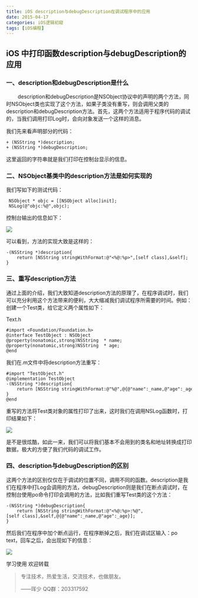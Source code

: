 ```yaml
---
title: iOS description与debugDescription在调试程序中的应用
date: 2015-04-17
categories: iOS逻辑初窥
tags: [iOS编程]              
---
```

## iOS 中打印函数description与debugDescription的应用

### 一、description和debugDescription是什么

        description和debugDescription是NSObject协议中的声明的两个方法，同时NSObject类也实现了这个方法，如果子类没有重写，则会调用父类的description和debugDescription方法。首先，这两个方法适用于程序代码的调试的，当我们调用打印Log时，会向对象发送一个这样的消息。

我们先来看声明部分的代码：

```
+ (NSString *)description;
+ (NSString *)debugDescription;
```

这里返回的字符串就是我们打印在控制台显示的信息。

### 二、NSObject基类中的description方法是如何实现的

我们写如下的测试代码：

```
 NSObject * objc = [[NSObject alloc]init];
 NSLog(@"objc:%@",objc);
```

控制台输出的信息如下：

![](http://static.oschina.net/uploads/space/2015/0417/114852_NnBl_2340880.png)

可以看到，方法的实现大致是这样的：

```
-(NSString *)description{
    return [NSString stringWithFormat:@"<%@:%p>",[self class],&self];
}
```

### 三、重写description方法

通过上面的介绍，我们大致知道description方法的原理了，在程序调试时，我们可以充分利用这个方法带来的便利，大大缩减我们调试程序所需要的时间。例如：创建一个Test类，给它定义两个属性如下：

Text.h

```
#import <Foundation/Foundation.h>
@interface TestObject : NSObject
@property(nonatomic,strong)NSString  * name;
@property(nonatomic,strong)NSString  * age;
@end
```

我们在.m文件中将description方法重写：

```
#import "TestObject.h"
@implementation TestObject
-(NSString *)description{
    return [NSString stringWithFormat:@"%@",@{@"name":_name,@"age":_age}];
}
@end
```

重写的方法将Test类对象的属性打印了出来，这时我们在调用NSLog函数时，打印结果如下：

![](http://static.oschina.net/uploads/space/2015/0417/115838_4GP6_2340880.png)

是不是很炫酷，如此一来，我们可以将我们基本不会用到的类名和地址转换成打印数据，极大的方便了我们代码的调试工作。

### 四、description与debugDescription的区别

这两个方法的区别仅仅在于调试的位置不同，调用不同的函数。description是我们在程序中打Log会调用的方法，debugDescription则是我们在断点调试时，在控制台使用po命令打印会调用的方法，比如我们重写Test类的这个方法：

```
-(NSString *)debugDescription{
    return [NSString stringWithFormat:@"<%@:%p>:%@",[self class],&self,@{@"name":_name,@"age":_age}];
}
```

然后我们在程序中加个断点运行，在程序断掉之后，我们在调试区输入：po text，回车之后，会出现如下的信息：

![](http://static.oschina.net/uploads/space/2015/0417/134542_LobI_2340880.png)

学习使用 欢迎转载

> 专注技术，热爱生活，交流技术，也做朋友。
> 
> ——珲少 QQ群：203317592
